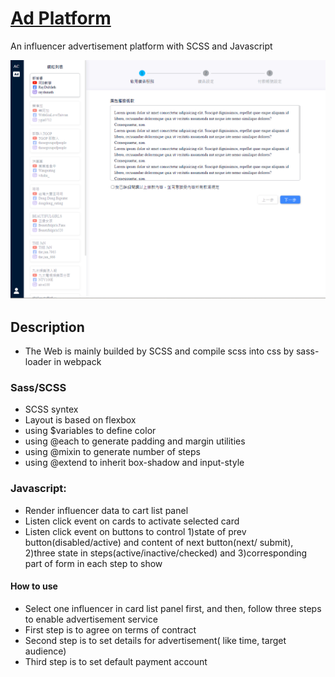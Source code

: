 # [Ad Platform](https://jssffl.github.io/ad-platform/)
An influencer advertisement platform with SCSS and Javascript

![image](https://github.com/jssffl/ad-platform/blob/main/ad-platform-page.png)

## Description
- The Web is mainly builded by SCSS and compile scss into css by sass-loader in webpack  

### Sass/SCSS
- SCSS syntex
- Layout is based on flexbox
- using $variables to define color 
- using @each to generate padding and margin utilities 
- using @mixin to generate number of steps
- using @extend to inherit box-shadow and input-style

### Javascript: 
- Render influencer data to cart list panel
- Listen click event on cards to activate selected card
- Listen click event on buttons to control 1)state of prev button(disabled/active) and content of next button(next/ submit), 2)three state in steps(active/inactive/checked) and 3)corresponding part of form in each step to show

#### How to use
- Select one influencer in card list panel first, and then, follow three steps to enable advertisement service
- First step is to agree on terms of contract
- Second step is to set details for advertisement( like time, target audience)
- Third step is to set default payment account
